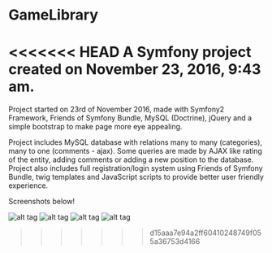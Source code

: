GameLibrary
===========

<<<<<<< HEAD
A Symfony project created on November 23, 2016, 9:43 am.
=======
Project started on 23rd of November 2016, made with Symfony2 Framework, Friends of Symfony Bundle, MySQL (Doctrine), jQuery and a simple bootstrap to make page more eye appealing.

Project includes MySQL database with relations many to many (categories), many to one (comments - ajax). Some queries are made by AJAX like rating of the entity, adding comments or adding a new position to the database. Project also includes full registration/login system using Friends of Symfony Bundle, twig templates and JavaScript scripts to provide better user friendly experience.

Screenshots below! 

![alt tag](https://github.com/bartekwajda/GameLibrary/blob/master/web/css/1.jpg?)
![alt tag](https://github.com/bartekwajda/GameLibrary/blob/master/web/css/2.jpg?)
![alt tag](https://github.com/bartekwajda/GameLibrary/blob/master/web/css/3.jpg?)
![alt tag](https://github.com/bartekwajda/GameLibrary/blob/master/web/css/4.jpg?)




>>>>>>> d15aaa7e94a2ff60410248749f055a36753d4166
